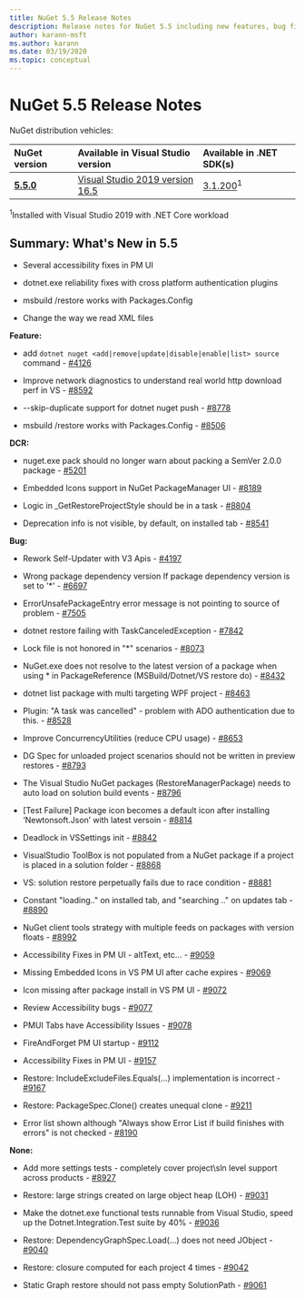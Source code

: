 ```yaml
---
title: NuGet 5.5 Release Notes
description: Release notes for NuGet 5.5 including new features, bug fixes, and DCRs.
author: karann-msft
ms.author: karann
ms.date: 03/19/2020
ms.topic: conceptual
---
```


# NuGet 5.5 Release Notes

NuGet distribution vehicles:

| NuGet version | Available in Visual Studio version| Available in .NET SDK(s)|
|:---|:---|:---|
| [**5.5.0**](https://nuget.org/downloads) | [Visual Studio 2019 version 16.5](https://visualstudio.microsoft.com/downloads/) | [3.1.200](https://dotnet.microsoft.com/download/dotnet-core/3.1)<sup>1</sup> |

<sup>1</sup>Installed with Visual Studio 2019 with .NET Core workload

## Summary: What's New in 5.5

* Several accessibility fixes in PM UI

* dotnet.exe reliability fixes with cross platform authentication plugins

* msbuild /restore works with Packages.Config

* Change the way we read XML files

**Feature:**

* add `dotnet nuget <add|remove|update|disable|enable|list> source` command - [#4126](https://github.com/NuGet/Home/issues/4126)

* Improve network diagnostics to understand real world http download perf in VS - [#8592](https://github.com/NuGet/Home/issues/8592)

* --skip-duplicate support for dotnet nuget push - [#8778](https://github.com/NuGet/Home/issues/8778)

* msbuild /restore works with Packages.Config - [#8506](https://github.com/NuGet/Home/issues/8506)

**DCR:**

* nuget.exe pack should no longer warn about packing a SemVer 2.0.0 package - [#5201](https://github.com/NuGet/Home/issues/5201)

* Embedded Icons support in NuGet PackageManager UI - [#8189](https://github.com/NuGet/Home/issues/8189)

* Logic in _GetRestoreProjectStyle should be in a task - [#8804](https://github.com/NuGet/Home/issues/8804)

* Deprecation info is not visible, by default, on installed tab - [#8541](https://github.com/NuGet/Home/issues/8541)

**Bug:**

* Rework Self-Updater with V3 Apis - [#4197](https://github.com/NuGet/Home/issues/4197)

* Wrong package dependency version If package dependency version is set to '*' - [#6697](https://github.com/NuGet/Home/issues/6697)

* ErrorUnsafePackageEntry error message is not pointing to source of problem - [#7505](https://github.com/NuGet/Home/issues/7505)

* dotnet restore failing with TaskCanceledException - [#7842](https://github.com/NuGet/Home/issues/7842)

* Lock file is not honored in "*" scenarios  - [#8073](https://github.com/NuGet/Home/issues/8073)

* NuGet.exe does not resolve to the latest version of a package when using * in PackageReference (MSBuild/Dotnet/VS restore do) - [#8432](https://github.com/NuGet/Home/issues/8432)

* dotnet list package with multi targeting WPF project - [#8463](https://github.com/NuGet/Home/issues/8463)

* Plugin:  "A task was cancelled" - problem with ADO authentication due to this. - [#8528](https://github.com/NuGet/Home/issues/8528)

* Improve ConcurrencyUtilities (reduce CPU usage) - [#8653](https://github.com/NuGet/Home/issues/8653)

* DG Spec for unloaded project scenarios should not be written in preview restores - [#8793](https://github.com/NuGet/Home/issues/8793)

* The Visual Studio NuGet packages (RestoreManagerPackage) needs to auto load on solution build events - [#8796](https://github.com/NuGet/Home/issues/8796)

* [Test Failure] Package icon becomes a default icon after installing ‘Newtonsoft.Json’ with latest versoin - [#8814](https://github.com/NuGet/Home/issues/8814)

* Deadlock in VSSettings init - [#8842](https://github.com/NuGet/Home/issues/8842)

* VisualStudio ToolBox is not populated from a NuGet package if a project is placed in a solution folder - [#8868](https://github.com/NuGet/Home/issues/8868)

* VS:  solution restore perpetually fails due to race condition - [#8881](https://github.com/NuGet/Home/issues/8881)

* Constant "loading.." on installed tab, and "searching <term>.." on updates tab - [#8890](https://github.com/NuGet/Home/issues/8890)

* NuGet client tools strategy with multiple feeds on packages with version floats - [#8992](https://github.com/NuGet/Home/issues/8992)

* Accessibility Fixes in PM UI - altText, etc... - [#9059](https://github.com/NuGet/Home/issues/9059)

* Missing Embedded Icons in VS PM UI after cache expires - [#9069](https://github.com/NuGet/Home/issues/9069)

* Icon missing after package install in VS PM UI - [#9072](https://github.com/NuGet/Home/issues/9072)

* Review Accessibility bugs - [#9077](https://github.com/NuGet/Home/issues/9077)

* PMUI Tabs have Accessibility Issues - [#9078](https://github.com/NuGet/Home/issues/9078)

* FireAndForget PM UI startup - [#9112](https://github.com/NuGet/Home/issues/9112)

* Accessibility Fixes in PM UI - [#9157](https://github.com/NuGet/Home/issues/9157)

* Restore: IncludeExcludeFiles.Equals(...) implementation is incorrect - [#9167](https://github.com/NuGet/Home/issues/9167)

* Restore: PackageSpec.Clone() creates unequal clone - [#9211](https://github.com/NuGet/Home/issues/9211)

* Error list shown although "Always show Error List if build finishes with errors" is not checked - [#8190](https://github.com/NuGet/Home/issues/8190)

**None:**

* Add more settings tests - completely cover project\sln level support across products - [#8927](https://github.com/NuGet/Home/issues/8927)

* Restore: large strings created on large object heap (LOH) - [#9031](https://github.com/NuGet/Home/issues/9031)

* Make the dotnet.exe functional tests runnable from Visual Studio, speed up the Dotnet.Integration.Test suite by 40% - [#9036](https://github.com/NuGet/Home/issues/9036)

* Restore: DependencyGraphSpec.Load(...) does not need JObject - [#9040](https://github.com/NuGet/Home/issues/9040)

* Restore: closure computed for each project 4 times - [#9042](https://github.com/NuGet/Home/issues/9042)

* Static Graph restore should not pass empty SolutionPath - [#9061](https://github.com/NuGet/Home/issues/9061)